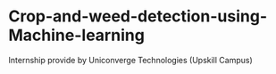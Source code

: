 # Crop-and-weed-detection-using-Machine-learning
Internship provide by Uniconverge Technologies (Upskill Campus)

